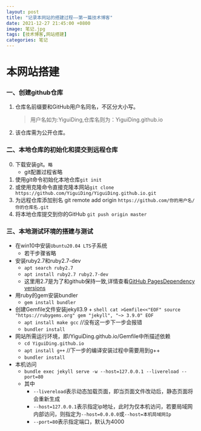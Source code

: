 ```yaml
---
layout: post
title: "记录本网站的搭建过程——第一篇技术博客"
date: 2021-12-27 21:45:00 +0800
image: 笔记.jpg
tags: [技术博客,网站搭建]
categories: 笔记
---
```

# 本网站搭建
### 一、创建github仓库
1. 仓库名前缀要和GitHub用户名同名，不区分大小写。
    >用户名如为:YiguiDing,仓库名则为：YiguiDing.github.io
2. 该仓库需为公开仓库。

### 二、本地仓库的初始化和提交到远程仓库
0. 下载安装git。`略`
   + git配置过程省略
1. 使用git命令初始化本地仓库`git init`
2. 或使用克隆命令直接克隆本网站`git clone https://github.com/YiguiDing/YiguiDing.github.io.git`
3. 为远程仓库添加别名 git remote add origin `https://github.com/你的用户名/你的仓库名.git`
4. 将本地仓库提交到你的GitHub `git push origin master`

### 三、本地测试环境的搭建与测试
* 在win10中安装`Ubuntu20.04 LTS`子系统
    + 若干步骤省略
* 安装ruby2.7和ruby2.7-dev
    + `apt search ruby2.7`
    + `apt install ruby2.7 ruby2.7-dev`
    + 这里用2.7是为了和github保持一致,详情查看[GitHub PagesDependency versions](https://pages.github.com/versions/)
* 用ruby的gem安装bundler
	+ `gem install bundler`
* 创建Gemfile文件安装jekyll3.9
    + 
        ```shell
        cat >Gemfile<<"EOF"
        source "https://rubygems.org"
        gem "jekyll", "~> 3.9.0"
        EOF
        ```
    + `apt install make gcc` //没有这一步下一步会报错
    + `bundler install`
* 网站所需运行环境，即/YiguiDing.github.io/Gemfile中所描述依赖
    + `cd YiguiDing.github.io`
    + `apt install g++`     //下一步的编译安装过程中需要用到g++
    + `bundler install`
* 本机访问
  * `bundle exec jekyll serve -w --host=127.0.0.1 --livereload --port=80`
  * 其中
    * `--livereload`表示动态加载页面，即当页面文件改动后，静态页面将会重新生成
    * `--host=127.0.0.1`表示指定ip地址，此时为仅本机访问，若要局域网内部访问，则指定为`--host=0.0.0.0`或`--host=本机局域网Ip`
    * `--port=80`表示指定端口，默认为4000